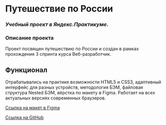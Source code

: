 # Путешествие по России

### *Учебный проект в Яндекс.Практикуме.*
  
### Описание проекта
Проект посвящен путешествию по России и создан в рамках прохождения 3 спринта курса Веб-разработчик.

## Функционал
Отрабатывались на практике возможности HTML5 и CSS3,
адаптивный интерфейс для разных устройств, методология БЭМ, файловая структура Nested БЭМ, вёрстка по макету в Figma.
Работает на всех актуальных версиях современных браузеров.

[Ссылка на макет в Figma](https://www.figma.com/file/5S2WSbEFL6awjVWJ0NWL8Q/Sprint-3_-Russia-_-desktop-mobile?node-id=28503%3A0)

[Ссылка на GitHub](https://nadezhdaaleshkina.github.io/russian-travel/)
